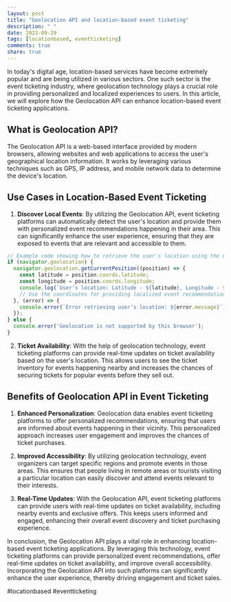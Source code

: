 ```yaml
---
layout: post
title: "Geolocation API and location-based event ticketing"
description: " "
date: 2023-09-29
tags: [locationbased, eventticketing]
comments: true
share: true
---
```


In today's digital age, location-based services have become extremely popular and are being utilized in various sectors. One such sector is the event ticketing industry, where geolocation technology plays a crucial role in providing personalized and localized experiences to users. In this article, we will explore how the Geolocation API can enhance location-based event ticketing applications.

## What is Geolocation API?
The Geolocation API is a web-based interface provided by modern browsers, allowing websites and web applications to access the user's geographical location information. It works by leveraging various techniques such as GPS, IP address, and mobile network data to determine the device's location.

## Use Cases in Location-Based Event Ticketing
1. **Discover Local Events**: By utilizing the Geolocation API, event ticketing platforms can automatically detect the user's location and provide them with personalized event recommendations happening in their area. This can significantly enhance the user experience, ensuring that they are exposed to events that are relevant and accessible to them.

```javascript
// Example code showing how to retrieve the user's location using the Geolocation API
if (navigator.geolocation) {
  navigator.geolocation.getCurrentPosition((position) => {
    const latitude = position.coords.latitude;
    const longitude = position.coords.longitude;
    console.log(`User's location: Latitude - ${latitude}, Longitude - ${longitude}`);
    // Use the coordinates for providing localized event recommendations
  }, (error) => {
    console.error(`Error retrieving user's location: ${error.message}`);
  });
} else {
  console.error('Geolocation is not supported by this browser');
}
```

2. **Ticket Availability**: With the help of geolocation technology, event ticketing platforms can provide real-time updates on ticket availability based on the user's location. This allows users to see the ticket inventory for events happening nearby and increases the chances of securing tickets for popular events before they sell out.

## Benefits of Geolocation API in Event Ticketing
1. **Enhanced Personalization**: Geolocation data enables event ticketing platforms to offer personalized recommendations, ensuring that users are informed about events happening in their vicinity. This personalized approach increases user engagement and improves the chances of ticket purchases.

2. **Improved Accessibility**: By utilizing geolocation technology, event organizers can target specific regions and promote events in those areas. This ensures that people living in remote areas or tourists visiting a particular location can easily discover and attend events relevant to their interests.

3. **Real-Time Updates**: With the Geolocation API, event ticketing platforms can provide users with real-time updates on ticket availability, including nearby events and exclusive offers. This keeps users informed and engaged, enhancing their overall event discovery and ticket purchasing experience.

In conclusion, the Geolocation API plays a vital role in enhancing location-based event ticketing applications. By leveraging this technology, event ticketing platforms can provide personalized event recommendations, offer real-time updates on ticket availability, and improve overall accessibility. Incorporating the Geolocation API into such platforms can significantly enhance the user experience, thereby driving engagement and ticket sales.

#locationbased #eventticketing